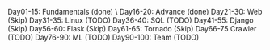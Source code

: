 Day01-15: Fundamentals (done) \\
Day16-20: Advance (done)
Day21-30: Web (Skip)
Day31-35: Linux (TODO)
Day36-40: SQL (TODO)
Day41-55: Django (Skip)
Day56-60: Flask (Skip)
Day61-65: Tornado (Skip)
Day66-75 Crawler (TODO)
Day76-90: ML (TODO)
Day90-100: Team (TODO)
